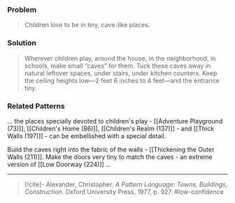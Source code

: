 ### Problem
>Children love to be in tiny, cave-like places.

### Solution
>Wherever children play, around the house, in the neighborhood, in schools, make small “caves” for them. Tuck these caves away in natural leftover spaces, under stairs, under kitchen counters. Keep the ceiling heights low—2 feet 6 inches to 4 feet—and the entrance tiny.

### Related Patterns
... the places specially devoted to children's play - [[Adventure Playground (73)]], [[Children's Home (86)]], [[Children's Realm (137)]] - and [[Thick Walls (197)]] - can be embellished with a special detail.

Build the caves right into the fabric of the walls - [[Thickening the Outer Walls (211)]]. Make the doors very tiny to match the caves - an extreme version of [[Low Doorway (224)]] ...

---

> [!cite]- Alexander, Christopher. _A Pattern Language: Towns, Buildings, Construction_. Oxford University Press, 1977, p. 927.
> #low-confidence 